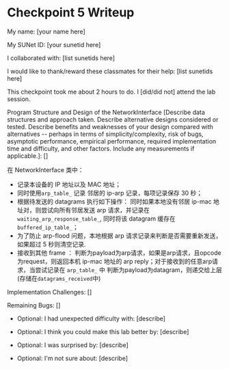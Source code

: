 Checkpoint 5 Writeup
====================

My name: [your name here]

My SUNet ID: [your sunetid here]

I collaborated with: [list sunetids here]

I would like to thank/reward these classmates for their help: [list sunetids here]

This checkpoint took me about 2 hours to do. I [did/did not] attend the lab session.

Program Structure and Design of the NetworkInterface [Describe data
structures and approach taken. Describe alternative designs considered
or tested.  Describe benefits and weaknesses of your design compared
with alternatives -- perhaps in terms of simplicity/complexity, risk
of bugs, asymptotic performance, empirical performance, required
implementation time and difficulty, and other factors. Include any
measurements if applicable.]: []

在 NetworkInterface 类中：
- 记录本设备的 IP 地址以及 MAC 地址；
- 同时使用`arp_table_` 记录 邻居的 ip-arp 记录，每项记录保存 30 秒；
- 根据待发送的 datagrams 执行如下操作：
  同时如果本地没有邻居 ip-mac 地址对，则尝试向所有邻居发送 arp 请求，并记录在 `waiting_arp_response_table_`, 同时将该 datagram 缓存在 `buffered_ip_table_`；
- 为了防止 arp-flood 问题，本地根据 arp 请求记录来判断是否需要重新发送，如果超过 5 秒则清空记录.
- 接收到其他 frame ：
  判断为payload为arp请求，如果是arp请求，且opcode为request，则返回本机 ip-mac 地址的 arp reply；对于接收到的任意arp请求，当尝试记录在 `arp_table_` 中
  判断为payload为datagram，则递交给上层(存储在`datagrams_received`中)

Implementation Challenges:
[]

Remaining Bugs:
[]

- Optional: I had unexpected difficulty with: [describe]

- Optional: I think you could make this lab better by: [describe]

- Optional: I was surprised by: [describe]

- Optional: I'm not sure about: [describe]
